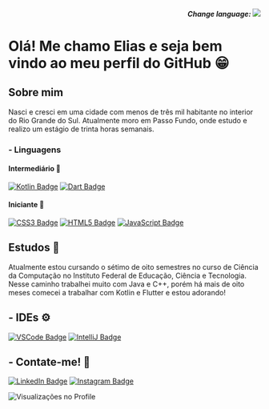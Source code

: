 <h5 align="right"> 
Change language:
<a href="https://github.com/EliasDalvite/EliasDalvite/blob/main/README.en.md">
<img align="rigth" src="https://img.shields.io/badge/lang-en-red.svg">
</a>
</h5>

# Olá! Me chamo Elias e seja bem vindo ao meu perfil do GitHub 😁

## Sobre mim
Nasci e cresci em uma cidade com menos de três mil habitante no interior do Rio Grande do Sul.
Atualmente moro em Passo Fundo, onde estudo e realizo um estágio de trinta horas semanais. 

### - Linguagens
#### Intermediário 🤠
[![Kotlin Badge](https://img.shields.io/badge/Kotlin-0095D5?&style=for-the-badge&logo=kotlin&logoColor=white)](https://kotlinlang.org/) [![Dart Badge](https://img.shields.io/badge/Dart-0175C2?style=for-the-badge&logo=dart&logoColor=white)](https://dart.dev/)
#### Iniciante 🙂
[![CSS3 Badge](https://img.shields.io/badge/CSS3-1572B6?style=for-the-badge&logo=css3&logoColor=white)](https://pt.wikipedia.org/wiki/CSS3) [![HTML5 Badge](https://img.shields.io/badge/HTML5-E34F26?style=for-the-badge&logo=html5&logoColor=white)](https://pt.wikipedia.org/wiki/HTML5) [![JavaScript Badge](https://img.shields.io/badge/JavaScript-323330?style=for-the-badge&logo=javascript&logoColor=F7DF1E)](https://pt.wikipedia.org/wiki/JavaScript)

## Estudos 📖
Atualmente estou cursando o sétimo de oito semestres no curso de Ciência da Computação no 
Instituto Federal de Educação, Ciência e Tecnologia.
Nesse caminho trabalhei muito com Java e C++, porém há mais de oito meses comecei a trabalhar 
com Kotlin e Flutter e estou adorando! 

## - IDEs ⚙️
[![VSCode Badge](https://img.shields.io/badge/VSCode-0078D4?style=for-the-badge&logo=visual%20studio%20code&logoColor=white)](https://code.visualstudio.com/) [![IntelliJ Badge](https://img.shields.io/badge/IntelliJ_IDEA-000000.svg?style=for-the-badge&logo=intellij-idea&logoColor=white)](https://www.jetbrains.com/pt-br/idea/)

## - Contate-me! 📲
[![LinkedIn Badge](https://img.shields.io/badge/LinkedIn-0077B5?style=for-the-badge&logo=linkedin&logoColor=white)](https://www.linkedin.com/in/elias-dalvite-75974b249/) [![Instagram Badge](https://img.shields.io/badge/Instagram-E4405F?style=for-the-badge&logo=instagram&logoColor=white)](https://www.instagram.com/elias_dalvite/)
<!--- [![Discord Badge](https://img.shields.io/badge/Discord-5865F2?style=for-the-badge&logo=discord&logoColor=white)](https://github.com/EliasDalvite/) -->

![Visualizações no Profile](https://komarev.com/ghpvc/?username=eliasdalvite&theme=)

<!--- Funcional!!  ![Linguagens mais usadas](https://github-readme-stats.vercel.app/api/top-langs/?username=eliasdalvite) -->
<!--- badges: https://github.com/alexandresanlim/Badges4-README.md-Profile -->
